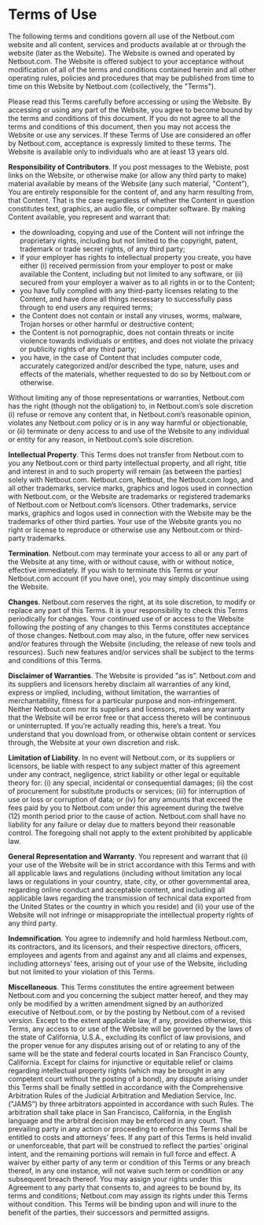 Terms of Use
===================================

The following terms and conditions govern all use of the Netbout.com website and
all content, services and products available at or through the website (later as
the Website). The Website is owned and operated by Netbout.com. The Website is
offered subject to your acceptance without modification of all of the terms and
conditions contained herein and all other operating rules, policies and
procedures that may be published from time to time on this Website by
Netbout.com (collectively, the "Terms").

Please read this Terms carefully before accessing or using the Website. By
accessing or using any part of the Website, you agree to become bound by the
terms and conditions of this document. If you do not agree to all the terms and
conditions of this document, then you may not access the Website or use any
services. If these Terms of Use are considered an offer by Netbout.com,
acceptance is expressly limited to these terms. The Website is available only to
individuals who are at least 13 years old.

**Responsibility of Contributors**. If you post messages to the Webiste,
post links on the Website, or otherwise make (or
allow any third party to make) material available by means of the Website (any
such material, "Content”), You are entirely responsible for the content of, and
any harm resulting from, that Content. That is the case regardless of whether
the Content in question constitutes text, graphics, an audio file, or computer
software. By making Content available, you represent and warrant that:

 * the downloading, copying and use of the Content will not infringe the
   proprietary rights, including but not limited to the copyright, patent,
   trademark or trade secret rights, of any third party;
 * if your employer has rights to intellectual property you create, you have
   either (i) received permission from your employer to post or make available
   the Content, including but not limited to any software, or (ii) secured from
   your employer a waiver as to all rights in or to the Content;
 * you have fully complied with any third-party licenses relating to the
   Content, and have done all things necessary to successfully pass through to
   end users any required terms;
 * the Content does not contain or install any viruses, worms, malware, Trojan
   horses or other harmful or destructive content;
 * the Content is not pornographic, does not contain threats or incite violence
   towards individuals or entities, and does not violate the privacy or
   publicity rights of any third party;
 * you have, in the case of Content that includes computer code, accurately
   categorized and/or described the type, nature, uses and effects of the
   materials, whether requested to do so by Netbout.com or otherwise.

Without limiting any of those representations or warranties, Netbout.com has the
right (though not the obligation) to, in Netbout.com’s sole discretion (i)
refuse or remove any content that, in Netbout.com’s reasonable opinion, violates
any Netbout.com policy or is in any way harmful or objectionable, or (ii)
terminate or deny access to and use of the Website to any individual or entity
for any reason, in Netbout.com’s sole discretion.

**Intellectual Property**. This Terms does not transfer from Netbout.com to you
any Netbout.com or third party intellectual property, and all right, title and
interest in and to such property will remain (as between the parties) solely
with Netbout.com. Netbout.com, Netbout, the Netbout.com logo,
and all other trademarks, service marks, graphics and logos used in connection
with Netbout.com, or the Website are trademarks or registered trademarks of
Netbout.com or Netbout.com’s licensors. Other trademarks, service marks,
graphics and logos used in connection with the Website may be the trademarks of
other third parties. Your use of the Website grants you no right or license to
reproduce or otherwise use any Netbout.com or third-party trademarks.

**Termination**. Netbout.com may terminate your access to all or any part of the
Website at any time, with or without cause, with or without notice, effective
immediately. If you wish to terminate this Terms or your Netbout.com account
(if you have one), you may simply discontinue using the Website.

**Changes**. Netbout.com reserves the right, at its sole discretion, to modify
or replace any part of this Terms. It is your responsibility to check this Terms
periodically for changes. Your continued use of or access to the Website
following the posting of any changes to this Terms constitutes acceptance of
those changes. Netbout.com may also, in the future, offer new services and/or
features through the Website (including, the release of new tools and
resources). Such new features and/or services shall be subject to the terms and
conditions of this Terms.

**Disclaimer of Warranties**. The Website is provided "as is”. Netbout.com and
its suppliers and licensors hereby disclaim all warranties of any kind, express
or implied, including, without limitation, the warranties of merchantability,
fitness for a particular purpose and non-infringement. Neither Netbout.com nor
its suppliers and licensors, makes any warranty that the Website will be error
free or that access thereto will be continuous or uninterrupted. If you’re
actually reading this, here’s a treat. You understand that you download from, or
otherwise obtain content or services through, the Website at your own discretion
and risk.

**Limitation of Liability**. In no event will Netbout.com, or its suppliers or
licensors, be liable with respect to any subject matter of this agreement under
any contract, negligence, strict liability or other legal or equitable theory
for: (i) any special, incidental or consequential damages; (ii) the cost of
procurement for substitute products or services; (iii) for interruption of use
or loss or corruption of data; or (iv) for any amounts that exceed the fees paid
by you to Netbout.com under this agreement during the twelve (12) month period
prior to the cause of action. Netbout.com shall have no liability for any
failure or delay due to matters beyond their reasonable control. The foregoing
shall not apply to the extent prohibited by applicable law.

**General Representation and Warranty**. You represent and warrant that (i) your
use of the Website will be in strict accordance with this Terms and with all
applicable laws and regulations (including without limitation any local laws or
regulations in your country, state, city, or other governmental area, regarding
online conduct and acceptable content, and including all applicable laws
regarding the transmission of technical data exported from the United States or
the country in which you reside) and (ii) your use of the Website will not
infringe or misappropriate the intellectual property rights of any third party.

**Indemnification**. You agree to indemnify and hold harmless Netbout.com, its
contractors, and its licensors, and their respective directors, officers,
employees and agents from and against any and all claims and expenses, including
attorneys’ fees, arising out of your use of the Website, including but not
limited to your violation of this Terms.

**Miscellaneous**. This Terms constitutes the entire agreement between
Netbout.com and you concerning the subject matter hereof, and they may only be
modified by a written amendment signed by an authorized executive of
Netbout.com, or by the posting by Netbout.com of a revised version. Except to
the extent applicable law, if any, provides otherwise, this Terms, any access to
or use of the Website will be governed by the laws of the state of California,
U.S.A., excluding its conflict of law provisions, and the proper venue for any
disputes arising out of or relating to any of the same will be the state and
federal courts located in San Francisco County, California. Except for claims
for injunctive or equitable relief or claims regarding intellectual property
rights (which may be brought in any competent court without the posting of a
bond), any dispute arising under this Terms shall be finally settled in
accordance with the Comprehensive Arbitration Rules of the Judicial Arbitration
and Mediation Service, Inc. ("JAMS”) by three arbitrators appointed in
accordance with such Rules. The arbitration shall take place in San Francisco,
California, in the English language and the arbitral decision may be enforced in
any court. The prevailing party in any action or proceeding to enforce this
Terms shall be entitled to costs and attorneys’ fees. If any part of this Terms
is held invalid or unenforceable, that part will be construed to reflect the
parties’ original intent, and the remaining portions will remain in full force
and effect. A waiver by either party of any term or condition of this Terms or
any breach thereof, in any one instance, will not waive such term or condition
or any subsequent breach thereof. You may assign your rights under this
Agreement to any party that consents to, and agrees to be bound by, its terms
and conditions; Netbout.com may assign its rights under this Terms without
condition. This Terms will be binding upon and will inure to the benefit of the
parties, their successors and permitted assigns.
